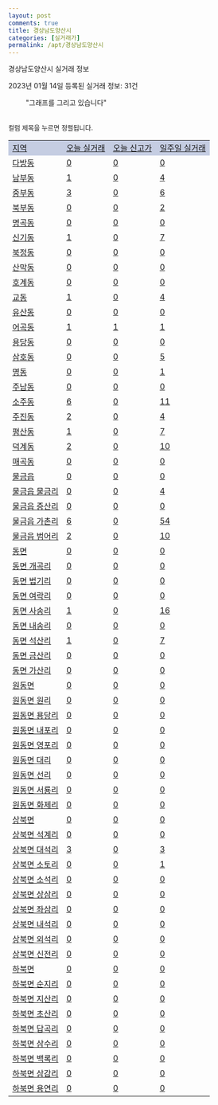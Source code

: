 ```yaml
---
layout: post
comments: true
title: 경상남도양산시
categories: [실거래가]
permalink: /apt/경상남도양산시
---
```


경상남도양산시 실거래 정보

2023년 01월 14일 등록된 실거래 정보: 31건

<!--<script async src="https://pagead2.googlesyndication.com/pagead/js/adsbygoogle.js?client=ca-pub-3485438051770037"
 crossorigin="anonymous"></script>-->

<script type="text/javascript">
  google.charts.load('current', {'packages':['corechart']});
  google.charts.setOnLoadCallback(drawChart);

  function drawChart() {
    var data = google.visualization.arrayToDataTable([['거래일', '매매', '전월세', '전매'], ['21-01', 12, 7, 0], ['21-02', 0, 3, 0], ['21-03', 0, 1, 0], ['21-04', 0, 1, 0], ['21-05', 0, 2, 0], ['21-06', 0, 1, 0], ['21-07', 0, 25, 1], ['21-08', 283, 150, 18], ['21-09', 29, 22, 6], ['21-10', 1, 6, 1], ['21-11', 21, 10, 2], ['21-12', 7, 13, 4], ['22-01', 209, 261, 57], ['22-02', 312, 431, 101], ['22-03', 384, 435, 68], ['22-04', 532, 635, 109], ['22-05', 425, 485, 58], ['22-06', 369, 371, 38], ['22-07', 336, 497, 38], ['22-08', 233, 352, 52], ['22-09', 227, 375, 95], ['22-10', 242, 416, 60], ['22-11', 170, 412, 44], ['22-12', 141, 399, 52], ['23-01', 28, 99, 9]]);

    var options = {
      title: '최근 1년간 유형별 거래량 추이',
      legend: { position: 'bottom' }
    };

    setTimeout(function() {
        var chart = new google.visualization.LineChart(document.getElementById('columnchart_material'));
        chart.draw(data, (options));
        document.getElementById('loading').style.display = 'none';
        var dayLabel = (new Date()).getDay();
        if (dayLabel < 2) {
            sorttable.innerSortFunction.apply(document.getElementById('week'), []);
            sorttable.innerSortFunction.apply(document.getElementById('week'), []);        
        }
        else {
            sorttable.innerSortFunction.apply(document.getElementById('today'), []);
            sorttable.innerSortFunction.apply(document.getElementById('today'), []);
        }
    }, 200);

  }
</script>

<div id="loading" style="z-index:20; display: block; margin-left: 35px">"그래프를 그리고 있습니다"</div>
<div id="columnchart_material" style="width: 95%; margin-left: -35px; display: block"></div>
<!--<div style="width: 95%; margin-left: -35px; display: block">
      <script async src="https://pagead2.googlesyndication.com/pagead/js/adsbygoogle.js?client=ca-pub-3485438051770037"
          crossorigin="anonymous"></script>
      <ins class="adsbygoogle"
          style="display:block"
          data-ad-format="fluid"
          data-ad-layout-key="-fb+5w+4e-db+86"
          data-ad-client="ca-pub-3485438051770037"
          data-ad-slot="1827090281"></ins>
      <script>
          (adsbygoogle = window.adsbygoogle || []).push({});
      </script>
</div>-->
<br>

<font size='small' style='font-size: small;'>컬럼 제목을 누르면 정렬됩니다.</font>
<table class="sortable">
  <tr style='background-color: rgba(114, 132, 186,0.4);'>
    <td id="region"><a href="#">지역</a></td>
    <td id="today"><a href="#">오늘 실거래</a></td>
    <td id="today_new"><a href="#">오늘 신고가</a></td>
    <td id="week"><a href="#">일주일 실거래</a></td>
  </tr>

  
  <tr class="item">
    <td><a href="경상남도양산시다방동">다방동</a></td>
    <td><a href="경상남도양산시다방동">0</a></td>
    <td><a href="경상남도양산시다방동">0</a></td>
    <td><a href="경상남도양산시다방동">0</a></td>
  </tr>
    

  <tr class="item">
    <td><a href="경상남도양산시남부동">남부동</a></td>
    <td><a href="경상남도양산시남부동">1</a></td>
    <td><a href="경상남도양산시남부동">0</a></td>
    <td><a href="경상남도양산시남부동">4</a></td>
  </tr>
    

  <tr class="item">
    <td><a href="경상남도양산시중부동">중부동</a></td>
    <td><a href="경상남도양산시중부동">3</a></td>
    <td><a href="경상남도양산시중부동">0</a></td>
    <td><a href="경상남도양산시중부동">6</a></td>
  </tr>
    

  <tr class="item">
    <td><a href="경상남도양산시북부동">북부동</a></td>
    <td><a href="경상남도양산시북부동">0</a></td>
    <td><a href="경상남도양산시북부동">0</a></td>
    <td><a href="경상남도양산시북부동">2</a></td>
  </tr>
    

  <tr class="item">
    <td><a href="경상남도양산시명곡동">명곡동</a></td>
    <td><a href="경상남도양산시명곡동">0</a></td>
    <td><a href="경상남도양산시명곡동">0</a></td>
    <td><a href="경상남도양산시명곡동">0</a></td>
  </tr>
    

  <tr class="item">
    <td><a href="경상남도양산시신기동">신기동</a></td>
    <td><a href="경상남도양산시신기동">1</a></td>
    <td><a href="경상남도양산시신기동">0</a></td>
    <td><a href="경상남도양산시신기동">7</a></td>
  </tr>
    

  <tr class="item">
    <td><a href="경상남도양산시북정동">북정동</a></td>
    <td><a href="경상남도양산시북정동">0</a></td>
    <td><a href="경상남도양산시북정동">0</a></td>
    <td><a href="경상남도양산시북정동">0</a></td>
  </tr>
    

  <tr class="item">
    <td><a href="경상남도양산시산막동">산막동</a></td>
    <td><a href="경상남도양산시산막동">0</a></td>
    <td><a href="경상남도양산시산막동">0</a></td>
    <td><a href="경상남도양산시산막동">0</a></td>
  </tr>
    

  <tr class="item">
    <td><a href="경상남도양산시호계동">호계동</a></td>
    <td><a href="경상남도양산시호계동">0</a></td>
    <td><a href="경상남도양산시호계동">0</a></td>
    <td><a href="경상남도양산시호계동">0</a></td>
  </tr>
    

  <tr class="item">
    <td><a href="경상남도양산시교동">교동</a></td>
    <td><a href="경상남도양산시교동">1</a></td>
    <td><a href="경상남도양산시교동">0</a></td>
    <td><a href="경상남도양산시교동">4</a></td>
  </tr>
    

  <tr class="item">
    <td><a href="경상남도양산시유산동">유산동</a></td>
    <td><a href="경상남도양산시유산동">0</a></td>
    <td><a href="경상남도양산시유산동">0</a></td>
    <td><a href="경상남도양산시유산동">0</a></td>
  </tr>
    

  <tr class="item">
    <td><a href="경상남도양산시어곡동">어곡동</a></td>
    <td><a href="경상남도양산시어곡동">1</a></td>
    <td><a href="경상남도양산시어곡동">1</a></td>
    <td><a href="경상남도양산시어곡동">1</a></td>
  </tr>
    

  <tr class="item">
    <td><a href="경상남도양산시용당동">용당동</a></td>
    <td><a href="경상남도양산시용당동">0</a></td>
    <td><a href="경상남도양산시용당동">0</a></td>
    <td><a href="경상남도양산시용당동">0</a></td>
  </tr>
    

  <tr class="item">
    <td><a href="경상남도양산시삼호동">삼호동</a></td>
    <td><a href="경상남도양산시삼호동">0</a></td>
    <td><a href="경상남도양산시삼호동">0</a></td>
    <td><a href="경상남도양산시삼호동">5</a></td>
  </tr>
    

  <tr class="item">
    <td><a href="경상남도양산시명동">명동</a></td>
    <td><a href="경상남도양산시명동">0</a></td>
    <td><a href="경상남도양산시명동">0</a></td>
    <td><a href="경상남도양산시명동">1</a></td>
  </tr>
    

  <tr class="item">
    <td><a href="경상남도양산시주남동">주남동</a></td>
    <td><a href="경상남도양산시주남동">0</a></td>
    <td><a href="경상남도양산시주남동">0</a></td>
    <td><a href="경상남도양산시주남동">0</a></td>
  </tr>
    

  <tr class="item">
    <td><a href="경상남도양산시소주동">소주동</a></td>
    <td><a href="경상남도양산시소주동">6</a></td>
    <td><a href="경상남도양산시소주동">0</a></td>
    <td><a href="경상남도양산시소주동">11</a></td>
  </tr>
    

  <tr class="item">
    <td><a href="경상남도양산시주진동">주진동</a></td>
    <td><a href="경상남도양산시주진동">2</a></td>
    <td><a href="경상남도양산시주진동">0</a></td>
    <td><a href="경상남도양산시주진동">4</a></td>
  </tr>
    

  <tr class="item">
    <td><a href="경상남도양산시평산동">평산동</a></td>
    <td><a href="경상남도양산시평산동">1</a></td>
    <td><a href="경상남도양산시평산동">0</a></td>
    <td><a href="경상남도양산시평산동">7</a></td>
  </tr>
    

  <tr class="item">
    <td><a href="경상남도양산시덕계동">덕계동</a></td>
    <td><a href="경상남도양산시덕계동">2</a></td>
    <td><a href="경상남도양산시덕계동">0</a></td>
    <td><a href="경상남도양산시덕계동">10</a></td>
  </tr>
    

  <tr class="item">
    <td><a href="경상남도양산시매곡동">매곡동</a></td>
    <td><a href="경상남도양산시매곡동">0</a></td>
    <td><a href="경상남도양산시매곡동">0</a></td>
    <td><a href="경상남도양산시매곡동">0</a></td>
  </tr>
    

  <tr class="item">
    <td><a href="경상남도양산시물금읍">물금읍</a></td>
    <td><a href="경상남도양산시물금읍">0</a></td>
    <td><a href="경상남도양산시물금읍">0</a></td>
    <td><a href="경상남도양산시물금읍">0</a></td>
  </tr>
    

  <tr class="item">
    <td><a href="경상남도양산시물금읍물금리">물금읍 물금리</a></td>
    <td><a href="경상남도양산시물금읍물금리">0</a></td>
    <td><a href="경상남도양산시물금읍물금리">0</a></td>
    <td><a href="경상남도양산시물금읍물금리">4</a></td>
  </tr>
    

  <tr class="item">
    <td><a href="경상남도양산시물금읍증산리">물금읍 증산리</a></td>
    <td><a href="경상남도양산시물금읍증산리">0</a></td>
    <td><a href="경상남도양산시물금읍증산리">0</a></td>
    <td><a href="경상남도양산시물금읍증산리">0</a></td>
  </tr>
    

  <tr class="item">
    <td><a href="경상남도양산시물금읍가촌리">물금읍 가촌리</a></td>
    <td><a href="경상남도양산시물금읍가촌리">6</a></td>
    <td><a href="경상남도양산시물금읍가촌리">0</a></td>
    <td><a href="경상남도양산시물금읍가촌리">54</a></td>
  </tr>
    

  <tr class="item">
    <td><a href="경상남도양산시물금읍범어리">물금읍 범어리</a></td>
    <td><a href="경상남도양산시물금읍범어리">2</a></td>
    <td><a href="경상남도양산시물금읍범어리">0</a></td>
    <td><a href="경상남도양산시물금읍범어리">10</a></td>
  </tr>
    

  <tr class="item">
    <td><a href="경상남도양산시동면">동면</a></td>
    <td><a href="경상남도양산시동면">0</a></td>
    <td><a href="경상남도양산시동면">0</a></td>
    <td><a href="경상남도양산시동면">0</a></td>
  </tr>
    

  <tr class="item">
    <td><a href="경상남도양산시동면개곡리">동면 개곡리</a></td>
    <td><a href="경상남도양산시동면개곡리">0</a></td>
    <td><a href="경상남도양산시동면개곡리">0</a></td>
    <td><a href="경상남도양산시동면개곡리">0</a></td>
  </tr>
    

  <tr class="item">
    <td><a href="경상남도양산시동면법기리">동면 법기리</a></td>
    <td><a href="경상남도양산시동면법기리">0</a></td>
    <td><a href="경상남도양산시동면법기리">0</a></td>
    <td><a href="경상남도양산시동면법기리">0</a></td>
  </tr>
    

  <tr class="item">
    <td><a href="경상남도양산시동면여락리">동면 여락리</a></td>
    <td><a href="경상남도양산시동면여락리">0</a></td>
    <td><a href="경상남도양산시동면여락리">0</a></td>
    <td><a href="경상남도양산시동면여락리">0</a></td>
  </tr>
    

  <tr class="item">
    <td><a href="경상남도양산시동면사송리">동면 사송리</a></td>
    <td><a href="경상남도양산시동면사송리">1</a></td>
    <td><a href="경상남도양산시동면사송리">0</a></td>
    <td><a href="경상남도양산시동면사송리">16</a></td>
  </tr>
    

  <tr class="item">
    <td><a href="경상남도양산시동면내송리">동면 내송리</a></td>
    <td><a href="경상남도양산시동면내송리">0</a></td>
    <td><a href="경상남도양산시동면내송리">0</a></td>
    <td><a href="경상남도양산시동면내송리">0</a></td>
  </tr>
    

  <tr class="item">
    <td><a href="경상남도양산시동면석산리">동면 석산리</a></td>
    <td><a href="경상남도양산시동면석산리">1</a></td>
    <td><a href="경상남도양산시동면석산리">0</a></td>
    <td><a href="경상남도양산시동면석산리">7</a></td>
  </tr>
    

  <tr class="item">
    <td><a href="경상남도양산시동면금산리">동면 금산리</a></td>
    <td><a href="경상남도양산시동면금산리">0</a></td>
    <td><a href="경상남도양산시동면금산리">0</a></td>
    <td><a href="경상남도양산시동면금산리">0</a></td>
  </tr>
    

  <tr class="item">
    <td><a href="경상남도양산시동면가산리">동면 가산리</a></td>
    <td><a href="경상남도양산시동면가산리">0</a></td>
    <td><a href="경상남도양산시동면가산리">0</a></td>
    <td><a href="경상남도양산시동면가산리">0</a></td>
  </tr>
    

  <tr class="item">
    <td><a href="경상남도양산시원동면">원동면</a></td>
    <td><a href="경상남도양산시원동면">0</a></td>
    <td><a href="경상남도양산시원동면">0</a></td>
    <td><a href="경상남도양산시원동면">0</a></td>
  </tr>
    

  <tr class="item">
    <td><a href="경상남도양산시원동면원리">원동면 원리</a></td>
    <td><a href="경상남도양산시원동면원리">0</a></td>
    <td><a href="경상남도양산시원동면원리">0</a></td>
    <td><a href="경상남도양산시원동면원리">0</a></td>
  </tr>
    

  <tr class="item">
    <td><a href="경상남도양산시원동면용당리">원동면 용당리</a></td>
    <td><a href="경상남도양산시원동면용당리">0</a></td>
    <td><a href="경상남도양산시원동면용당리">0</a></td>
    <td><a href="경상남도양산시원동면용당리">0</a></td>
  </tr>
    

  <tr class="item">
    <td><a href="경상남도양산시원동면내포리">원동면 내포리</a></td>
    <td><a href="경상남도양산시원동면내포리">0</a></td>
    <td><a href="경상남도양산시원동면내포리">0</a></td>
    <td><a href="경상남도양산시원동면내포리">0</a></td>
  </tr>
    

  <tr class="item">
    <td><a href="경상남도양산시원동면영포리">원동면 영포리</a></td>
    <td><a href="경상남도양산시원동면영포리">0</a></td>
    <td><a href="경상남도양산시원동면영포리">0</a></td>
    <td><a href="경상남도양산시원동면영포리">0</a></td>
  </tr>
    

  <tr class="item">
    <td><a href="경상남도양산시원동면대리">원동면 대리</a></td>
    <td><a href="경상남도양산시원동면대리">0</a></td>
    <td><a href="경상남도양산시원동면대리">0</a></td>
    <td><a href="경상남도양산시원동면대리">0</a></td>
  </tr>
    

  <tr class="item">
    <td><a href="경상남도양산시원동면선리">원동면 선리</a></td>
    <td><a href="경상남도양산시원동면선리">0</a></td>
    <td><a href="경상남도양산시원동면선리">0</a></td>
    <td><a href="경상남도양산시원동면선리">0</a></td>
  </tr>
    

  <tr class="item">
    <td><a href="경상남도양산시원동면서룡리">원동면 서룡리</a></td>
    <td><a href="경상남도양산시원동면서룡리">0</a></td>
    <td><a href="경상남도양산시원동면서룡리">0</a></td>
    <td><a href="경상남도양산시원동면서룡리">0</a></td>
  </tr>
    

  <tr class="item">
    <td><a href="경상남도양산시원동면화제리">원동면 화제리</a></td>
    <td><a href="경상남도양산시원동면화제리">0</a></td>
    <td><a href="경상남도양산시원동면화제리">0</a></td>
    <td><a href="경상남도양산시원동면화제리">0</a></td>
  </tr>
    

  <tr class="item">
    <td><a href="경상남도양산시상북면">상북면</a></td>
    <td><a href="경상남도양산시상북면">0</a></td>
    <td><a href="경상남도양산시상북면">0</a></td>
    <td><a href="경상남도양산시상북면">0</a></td>
  </tr>
    

  <tr class="item">
    <td><a href="경상남도양산시상북면석계리">상북면 석계리</a></td>
    <td><a href="경상남도양산시상북면석계리">0</a></td>
    <td><a href="경상남도양산시상북면석계리">0</a></td>
    <td><a href="경상남도양산시상북면석계리">0</a></td>
  </tr>
    

  <tr class="item">
    <td><a href="경상남도양산시상북면대석리">상북면 대석리</a></td>
    <td><a href="경상남도양산시상북면대석리">3</a></td>
    <td><a href="경상남도양산시상북면대석리">0</a></td>
    <td><a href="경상남도양산시상북면대석리">3</a></td>
  </tr>
    

  <tr class="item">
    <td><a href="경상남도양산시상북면소토리">상북면 소토리</a></td>
    <td><a href="경상남도양산시상북면소토리">0</a></td>
    <td><a href="경상남도양산시상북면소토리">0</a></td>
    <td><a href="경상남도양산시상북면소토리">1</a></td>
  </tr>
    

  <tr class="item">
    <td><a href="경상남도양산시상북면소석리">상북면 소석리</a></td>
    <td><a href="경상남도양산시상북면소석리">0</a></td>
    <td><a href="경상남도양산시상북면소석리">0</a></td>
    <td><a href="경상남도양산시상북면소석리">0</a></td>
  </tr>
    

  <tr class="item">
    <td><a href="경상남도양산시상북면상삼리">상북면 상삼리</a></td>
    <td><a href="경상남도양산시상북면상삼리">0</a></td>
    <td><a href="경상남도양산시상북면상삼리">0</a></td>
    <td><a href="경상남도양산시상북면상삼리">0</a></td>
  </tr>
    

  <tr class="item">
    <td><a href="경상남도양산시상북면좌삼리">상북면 좌삼리</a></td>
    <td><a href="경상남도양산시상북면좌삼리">0</a></td>
    <td><a href="경상남도양산시상북면좌삼리">0</a></td>
    <td><a href="경상남도양산시상북면좌삼리">0</a></td>
  </tr>
    

  <tr class="item">
    <td><a href="경상남도양산시상북면내석리">상북면 내석리</a></td>
    <td><a href="경상남도양산시상북면내석리">0</a></td>
    <td><a href="경상남도양산시상북면내석리">0</a></td>
    <td><a href="경상남도양산시상북면내석리">0</a></td>
  </tr>
    

  <tr class="item">
    <td><a href="경상남도양산시상북면외석리">상북면 외석리</a></td>
    <td><a href="경상남도양산시상북면외석리">0</a></td>
    <td><a href="경상남도양산시상북면외석리">0</a></td>
    <td><a href="경상남도양산시상북면외석리">0</a></td>
  </tr>
    

  <tr class="item">
    <td><a href="경상남도양산시상북면신전리">상북면 신전리</a></td>
    <td><a href="경상남도양산시상북면신전리">0</a></td>
    <td><a href="경상남도양산시상북면신전리">0</a></td>
    <td><a href="경상남도양산시상북면신전리">0</a></td>
  </tr>
    

  <tr class="item">
    <td><a href="경상남도양산시하북면">하북면</a></td>
    <td><a href="경상남도양산시하북면">0</a></td>
    <td><a href="경상남도양산시하북면">0</a></td>
    <td><a href="경상남도양산시하북면">0</a></td>
  </tr>
    

  <tr class="item">
    <td><a href="경상남도양산시하북면순지리">하북면 순지리</a></td>
    <td><a href="경상남도양산시하북면순지리">0</a></td>
    <td><a href="경상남도양산시하북면순지리">0</a></td>
    <td><a href="경상남도양산시하북면순지리">0</a></td>
  </tr>
    

  <tr class="item">
    <td><a href="경상남도양산시하북면지산리">하북면 지산리</a></td>
    <td><a href="경상남도양산시하북면지산리">0</a></td>
    <td><a href="경상남도양산시하북면지산리">0</a></td>
    <td><a href="경상남도양산시하북면지산리">0</a></td>
  </tr>
    

  <tr class="item">
    <td><a href="경상남도양산시하북면초산리">하북면 초산리</a></td>
    <td><a href="경상남도양산시하북면초산리">0</a></td>
    <td><a href="경상남도양산시하북면초산리">0</a></td>
    <td><a href="경상남도양산시하북면초산리">0</a></td>
  </tr>
    

  <tr class="item">
    <td><a href="경상남도양산시하북면답곡리">하북면 답곡리</a></td>
    <td><a href="경상남도양산시하북면답곡리">0</a></td>
    <td><a href="경상남도양산시하북면답곡리">0</a></td>
    <td><a href="경상남도양산시하북면답곡리">0</a></td>
  </tr>
    

  <tr class="item">
    <td><a href="경상남도양산시하북면삼수리">하북면 삼수리</a></td>
    <td><a href="경상남도양산시하북면삼수리">0</a></td>
    <td><a href="경상남도양산시하북면삼수리">0</a></td>
    <td><a href="경상남도양산시하북면삼수리">0</a></td>
  </tr>
    

  <tr class="item">
    <td><a href="경상남도양산시하북면백록리">하북면 백록리</a></td>
    <td><a href="경상남도양산시하북면백록리">0</a></td>
    <td><a href="경상남도양산시하북면백록리">0</a></td>
    <td><a href="경상남도양산시하북면백록리">0</a></td>
  </tr>
    

  <tr class="item">
    <td><a href="경상남도양산시하북면삼감리">하북면 삼감리</a></td>
    <td><a href="경상남도양산시하북면삼감리">0</a></td>
    <td><a href="경상남도양산시하북면삼감리">0</a></td>
    <td><a href="경상남도양산시하북면삼감리">0</a></td>
  </tr>
    

  <tr class="item">
    <td><a href="경상남도양산시하북면용연리">하북면 용연리</a></td>
    <td><a href="경상남도양산시하북면용연리">0</a></td>
    <td><a href="경상남도양산시하북면용연리">0</a></td>
    <td><a href="경상남도양산시하북면용연리">0</a></td>
  </tr>
    


</table>


    